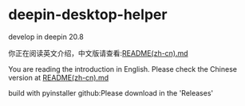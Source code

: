 # deepin-desktop-helper
develop in deepin 20.8

你正在阅读英文介绍，中文版请查看:[README(zh-cn).md](README(zh-cn).md)

You are reading the introduction in English. Please check the Chinese version at [README(zh-cn).md](README(zh-cn).md)

build with pyinstaller github:Please download in the 'Releases'
